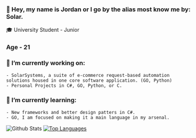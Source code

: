 ### 👋 Hey, my name is Jordan or I go by the alias most know me by: Solar.

🎓 University Student - Junior

### Age - 21

### 🔭 I’m currently working on:
    - SolarSystems, a suite of e-commerce request-based automation solutions housed in one core software application. (GO, Python)
    - Personal Projects in C#, GO, Python, or C.

### 🌱 I’m currently learning:
    - New frameworks and better design patters in C#.
    - GO, I am focused on making it a main language in my arsenal. 
    
![Github Stats](https://github-readme-stats.vercel.app/api?username=i7solar&count_private=true&theme=dracula)
[![Top Languages](https://github-readme-stats.vercel.app/api/top-langs/?username=i7solar&theme=dracula)](https://github.com/anuraghazra/github-readme-stats)

